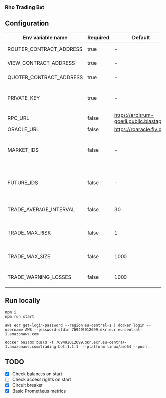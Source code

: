 ### Rho Trading Bot

## Configuration
| Env variable name       | Required | Default                                    | Description                                                    |                                                                                                                                                                                                                                                                                                                                                                                                                                                
|-------------------------|----------|--------------------------------------------|----------------------------------------------------------------|
| ROUTER_CONTRACT_ADDRESS | true     | -                                          | Router contract address                                        |
| VIEW_CONTRACT_ADDRESS   | true     | -                                          | ViewDataProvider contract address                              |
| QUOTER_CONTRACT_ADDRESS | true     | -                                          | Quoter contract address                                        |
| PRIVATE_KEY             | true     | -                                          | Bot account private key to sign a transactions                 |
| RPC_URL                 | false    | https://arbitrum-goerli.public.blastapi.io | RPC URL                                                        |
| ORACLE_URL              | false    | https://roaracle.fly.dev                   | Oracle URL                                                     |
| MARKET_IDS              | false    | -                                          | List of market ids, divided by comma, for example: 0x123,0x567 |
| FUTURE_IDS              | false    | -                                          | List of future ids, divided by comma, for example: 0x123,0x567 |
| TRADE_AVERAGE_INTERVAL  | false    | 30                                         | [seconds] Average interval between trades                      |
| TRADE_MAX_RISK          | false    | 1                                          | [Integer] Used in trading rules to compare against dv01        |
| TRADE_MAX_SIZE          | false    | 1000                                       | [integer, USDT] Max notional amount                            |
| TRADE_WARNING_LOSSES    | false    | 1000                                       | [integer, USDT] Max warning losses per day                     |

## Run locally
```
npm i
npm run start
```

```shell
aws ecr get-login-password --region eu-central-1 | docker login --username AWS --password-stdin 769492012699.dkr.ecr.eu-central-1.amazonaws.com

docker buildx build -t 769492012699.dkr.ecr.eu-central-1.amazonaws.com/trading-bot:1.1.1  --platform linux/amd64 --push .
```

## TODO
- [x] Check balances on start
- [ ] Check access rights on start
- [x] Circuit breaker
- [x] Basic Prometheus metrics
